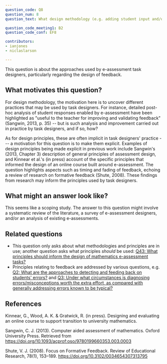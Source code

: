 ```yaml
---
question_code: Q8 
question_num: 8 
question_text: What design methodology (e.g. adding student input and/or teacher feedback to the domain of feedback design) and what design principles (e.g. timing and fading of feedback, feedback in crises tasks, variation of feedback) do task designers of e-assessment make use of? 

question_code_meeting1: B2
question_code_conf: EF8 

contributors: 
- ianjones
- niclaslarson

---
```


This question is about the approaches used by e-assessment task designers, particularly regarding the design of feedback.

## What motivates this question?

For design methodology, the motivation here is to uncover different practices that may be used by task designers. For instance, detailed post-hoc analysis of student responses enabled by e-assessment have been highlighted as "useful to the teacher for improving and validating feedback" (Sangwin, 2013, p. 35) -- but is such analysis and improvement carried out in practice by task designers, and if so, how?

As for design principles, these are often implicit in task designers' practice --- a motivation for this question is to make them explicit.
Examples of design principles being made explicit in previous work include Sangwin's (2013, Chapter 3) description of general principles of assessment design, and Kinnear et al.'s (in press) account of the specific principles that informed the design of an online course built around e-assessment.
The question highlights aspects such as timing and fading of feedback, echoing a review of research on formative feedback (Shute, 2008). These findings from research may inform the principles used by task designers.


## What might an answer look like?

This seems like a scoping study. The answer to this question might involve a systematic review of the literature, a survey of e-assessment designers, and/or an analysis of existing e-assessments.

## Related questions

* This question only asks about what methodologies and principles are in use; another question asks what principles _should_ be used: [Q43: What principles should inform the design of mathematics e-assessment tasks?](Q43)
* Principles relating to feedback are addressed by various questions, e.g. [Q2: What are the approaches to detecting and feeding back on students' errors?](Q2) and [Q3: Under what circumstances is diagnosing errors/misconceptions worth the extra effort, as compared with generally addressing errors known to be typical?](Q3)

## References

Kinnear, G., Wood, A. K. & Gratwick, R. (in press). Designing and evaluating an online course to support transition to university mathematics.

Sangwin, C. J. (2013). Computer aided assessment of mathematics. Oxford University Press. Retrieved from https://doi.org/10.1093/acprof:oso/9780199660353.003.0003

Shute, V. J. (2008). Focus on Formative Feedback. Review of Educational Research, 78(1), 153–189. https://doi.org/10.3102/0034654307313795